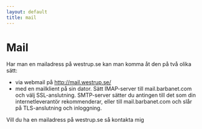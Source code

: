 ```yaml
---
layout: default
title: mail
---
```

# Mail
Har man en mailadress på westrup.se kan man komma åt den på två olika sätt:
* via webmail på <http://mail.westrup.se/>
* med en mailklient på sin dator. Sätt IMAP-server till mail.barbanet.com och välj SSL-anslutning. 
  SMTP-server sätter du antingen till det som din internetleverantör rekommenderar, 
  eller till mail.barbanet.com och slår på TLS-anslutning och inloggning.

Vill du ha en mailadress på westrup.se så kontakta mig

